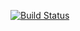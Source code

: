 [![Build Status](https://travis-ci.org/Arctice/heavens-mount.svg?branch=master)](https://travis-ci.org/Arctice/heavens-mount) 

